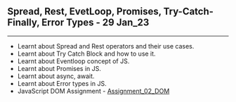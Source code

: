 ## Spread, Rest, EvetLoop, Promises, Try-Catch-Finally, Error Types - 29 Jan_23

<hr>

- Learnt about Spread and Rest operators and their use cases.
- Learnt about Try Catch Block and how to use it.
- Learnt about Eventloop concept of JS.
- Learnt about Promises in JS.
- Learnt about async, await.
- Learnt about Error types in JS.
- JavaScript DOM Assignment - [Assignment_02_DOM](https://github.com/MadhavSahi/FullStack-JavaScript-2022-23/tree/main/JavaScript_Assignments/Assignment_02-JS-DOM-28%2C29Jan "Assignment Link")

